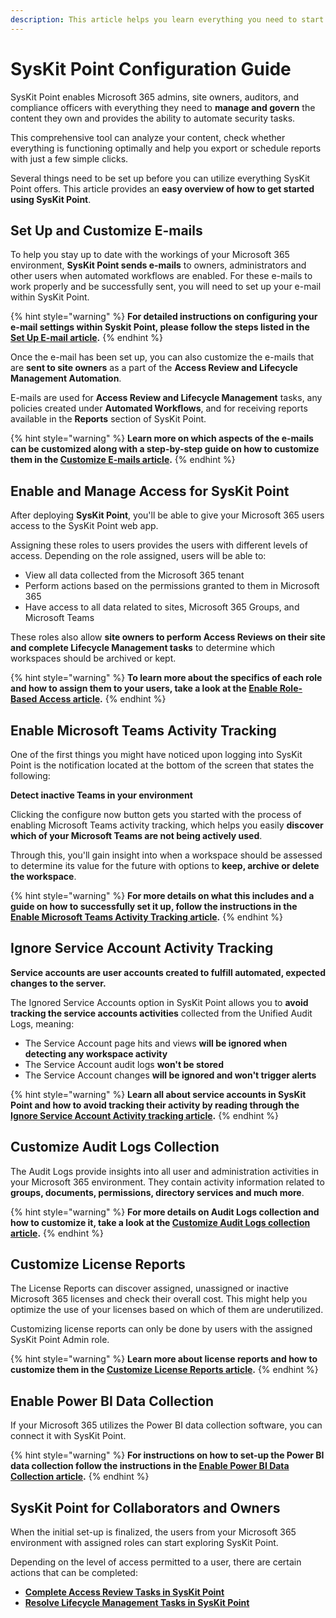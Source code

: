 ```yaml
---
description: This article helps you learn everything you need to start using your SysKit Point. 
---
```


# SysKit Point Configuration Guide

SysKit Point enables Microsoft 365 admins, site owners, auditors, and compliance officers with everything they need to **manage and govern** the content they own and provides the ability to automate security tasks. 

This comprehensive tool can analyze your content, check whether everything is functioning optimally and help you export or schedule reports with just a few simple clicks. 

Several things need to be set up before you can utilize everything SysKit Point offers. This article provides an **easy overview of how to get started using SysKit Point**. 

## Set Up and Customize E-mails

To help you stay up to date with the workings of your Microsoft 365 environment, **SysKit Point sends e-mails** to owners, administrators and other users when automated workflows are enabled. For these e-mails to work properly and be successfully sent, you will need to set up your e-mail within SysKit Point.

{% hint style="warning" %}
**For detailed instructions on configuring your e-mail settings within Syskit Point, please follow the steps listed in the [Set Up E-mail article](../configuration/set-up-email.md).**
{% endhint %}

Once the e-mail has been set up, you can also customize the e-mails that are **sent to site owners** as a part of the **Access Review and Lifecycle Management Automation**.  

E-mails are used for **Access Review and Lifecycle Management** tasks, any policies created under **Automated Workflows**, and for receiving reports available in the **Reports** section of SysKit Point. 

{% hint style="warning" %}
**Learn more on which aspects of the e-mails can be customized along with a step-by-step guide on how to customize them in the [Customize E-mails article](../configuration/customize-emails.md).**
{% endhint %}

## Enable and Manage Access for SysKit Point

After deploying **SysKit Point**, you'll be able to give your Microsoft 365 users access to the SysKit Point web app. 

Assigning these roles to users provides the users with different levels of access. Depending on the role assigned, users will be able to:
 * View all data collected from the Microsoft 365 tenant
 * Perform actions based on the permissions granted to them in Microsoft 365 
 * Have access to all data related to sites, Microsoft 365 Groups, and Microsoft Teams

These roles also allow **site owners to perform Access Reviews on their site and complete Lifecycle Management tasks** to determine which workspaces should be archived or kept. 

{% hint style="warning" %}
**To learn more about the specifics of each role and how to assign them to your users, take a look at the [Enable Role-Based Access article](../configuration/customize-emails.md).**
{% endhint %}


## Enable Microsoft Teams Activity Tracking

One of the first things you might have noticed upon logging into SysKit Point is the notification located at the bottom of the screen that states the following:

**Detect inactive Teams in your environment** 

Clicking the configure now button gets you started with the process of enabling Microsoft Teams activity tracking, which helps you easily **discover which of your Microsoft Teams are not being actively used**. 

Through this, you'll gain insight into when a workspace should be assessed to determine its value for the future with options to **keep, archive or delete the workspace**. 

{% hint style="warning" %}
**For more details on what this includes and a guide on how to successfully set it up, follow the instructions in the [Enable Microsoft Teams Activity Tracking article](../configuration/microsoft-teams-activity.md).**
{% endhint %}

## Ignore Service Account Activity Tracking 

**Service accounts are user accounts created to fulfill automated, expected changes to the server.**

The Ignored Service Accounts option in SysKit Point allows you to **avoid tracking the service accounts activities** collected from the Unified Audit Logs, meaning:

 * The Service Account page hits and views **will be ignored when detecting any workspace activity**
 * The Service Account audit logs **won't be stored**
 * The Service Account changes **will be ignored and won't trigger alerts**

{% hint style="warning" %}
**Learn all about service accounts in SysKit Point and how to avoid tracking their activity by reading through the [Ignore Service Account Activity tracking article](../configuration/ignore-service-account-activity-tracking.md).**
{% endhint %}

## Customize Audit Logs Collection

The Audit Logs provide insights into all user and administration activities in your Microsoft 365 environment.‌ They contain activity information related to **groups, documents, permissions, directory services and much more**. 

{% hint style="warning" %}
**For more details on Audit Logs collection and how to customize it, take a look at the [Customize Audit Logs collection article](../configuration/customize-audit-logs-collection.md).**
{% endhint %}

## Customize License Reports

The License Reports can discover assigned, unassigned or inactive Microsoft 365 licenses and check their overall cost. This might help you optimize the use of your licenses based on which of them are underutilized. 

Customizing license reports can only be done by users with the assigned SysKit Point Admin role. 

{% hint style="warning" %}
**Learn more about license reports and how to customize them in the [Customize License Reports article](../configuration/customize-license-reports.md).**
{% endhint %}

## Enable Power BI Data Collection

If your Microsoft 365 utilizes the Power BI data collection software, you can connect it with SysKit Point. 

{% hint style="warning" %}
**For instructions on how to set-up the Power BI data collection follow the instructions in the [Enable Power BI Data Collection article](../configuration/enable-powerBI-data-collection.md).**
{% endhint %}


## SysKit Point for Collaborators and Owners

When the initial set-up is finalized, the users from your Microsoft 365 environment with assigned roles can start exploring SysKit Point.

Depending on the level of access permitted to a user, there are certain actions that can be completed:
  * **[Complete Access Review Tasks in SysKit Point](../point-collaborators/resolve-governance-tasks/access-review.md)**
  * **[Resolve Lifecycle Management Tasks in SysKit Point](../point-collaborators/resolve-governance-tasks/lifecycle-management.md)** 
